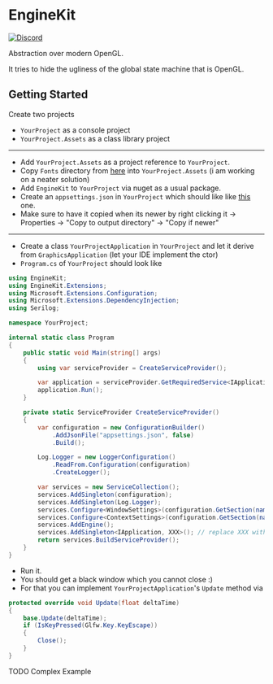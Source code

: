 # EngineKit

[![Discord](https://img.shields.io/discord/846125233807163437?style=plastic&logo=discord&logoColor=orange&label=EngineKit)](https://discord.gg/VxEaZ3B4Tg)

Abstraction over modern OpenGL.

It tries to hide the ugliness of the global state machine that is OpenGL.

## Getting Started

Create two projects

- `YourProject` as a console project
- `YourProject.Assets` as a class library project
---

- Add `YourProject.Assets` as a project reference to `YourProject`.
- Copy `Fonts` directory from [here](https://github.com/deccer/EngineKit/tree/main/examples/ForwardRendering/ForwardRendering.Assets) into `YourProject.Assets` (i am working on a neater solution)
- Add `EngineKit` to `YourProject` via nuget as a usual package.
- Create an `appsettings.json` in `YourProject` which should like like [this](https://github.com/deccer/EngineKit/blob/main/examples/ForwardRendering/ForwardRendering/appsettings.json) one.
- Make sure to have it copied when its newer by right clicking it -> Properties -> "Copy to output directory" -> "Copy if newer"
---
- Create a class `YourProjectApplication` in `YourProject` and let it derive from `GraphicsApplication` (let your IDE implement the ctor)
- `Program.cs` of `YourProject` should look like
```cs
using EngineKit;
using EngineKit.Extensions;
using Microsoft.Extensions.Configuration;
using Microsoft.Extensions.DependencyInjection;
using Serilog;

namespace YourProject;

internal static class Program
{
    public static void Main(string[] args)
    {
        using var serviceProvider = CreateServiceProvider();

        var application = serviceProvider.GetRequiredService<IApplication>();
        application.Run();
    }

    private static ServiceProvider CreateServiceProvider()
    {
        var configuration = new ConfigurationBuilder()
            .AddJsonFile("appsettings.json", false)
            .Build();

        Log.Logger = new LoggerConfiguration()
            .ReadFrom.Configuration(configuration)
            .CreateLogger();

        var services = new ServiceCollection();
        services.AddSingleton(configuration);
        services.AddSingleton(Log.Logger);
        services.Configure<WindowSettings>(configuration.GetSection(nameof(WindowSettings)));
        services.Configure<ContextSettings>(configuration.GetSection(nameof(ContextSettings)));
        services.AddEngine();
        services.AddSingleton<IApplication, XXX>(); // replace XXX with YourProjectApplication 
        return services.BuildServiceProvider();
    }
}
```
- Run it. 
- You should get a black window which you cannot close :)
- For that you can implement `YourProjectApplication`'s `Update` method via
```cs
protected override void Update(float deltaTime)
{
    base.Update(deltaTime);
    if (IsKeyPressed(Glfw.Key.KeyEscape))
    {
        Close();
    }
}
```

TODO Complex Example